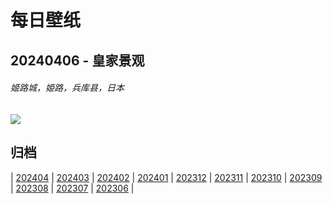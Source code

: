 # 每日壁纸

## 20240406 - 皇家景观

###### 姬路城，姫路，兵库县，日本

![](https://www.bing.com/th?id=OHR.JapanHimeji_ZH-CN8344654166_UHD.jpg)

## 归档

| [202404](/202404/README.md)
| [202403](/202403/README.md)
| [202402](/202402/README.md)
| [202401](/202401/README.md)
| [202312](/202312/README.md)
| [202311](/202311/README.md)
| [202310](/202310/README.md)
| [202309](/202309/README.md)
| [202308](/202308/README.md)
| [202307](/202307/README.md)
| [202306](/202306/README.md)
|